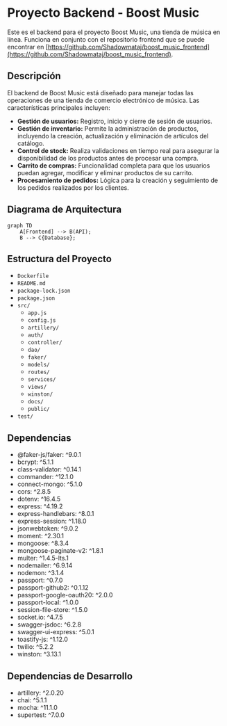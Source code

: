 # Proyecto Backend - Boost Music

Este es el backend para el proyecto Boost Music, una tienda de música en línea. Funciona en conjunto con el repositorio frontend que se puede encontrar en [https://github.com/Shadowmataj/boost_music_frontend](https://github.com/Shadowmataj/boost_music_frontend).

## Descripción

El backend de Boost Music está diseñado para manejar todas las operaciones de una tienda de comercio electrónico de música. Las características principales incluyen:

*   **Gestión de usuarios:** Registro, inicio y cierre de sesión de usuarios.
*   **Gestión de inventario:** Permite la administración de productos, incluyendo la creación, actualización y eliminación de artículos del catálogo.
*   **Control de stock:** Realiza validaciones en tiempo real para asegurar la disponibilidad de los productos antes de procesar una compra.
*   **Carrito de compras:** Funcionalidad completa para que los usuarios puedan agregar, modificar y eliminar productos de su carrito.
*   **Procesamiento de pedidos:** Lógica para la creación y seguimiento de los pedidos realizados por los clientes.

## Diagrama de Arquitectura

```mermaid
graph TD
    A[Frontend] --> B(API);
    B --> C{Database};
```

## Estructura del Proyecto

*   `Dockerfile`
*   `README.md`
*   `package-lock.json`
*   `package.json`
*   `src/`
    *   `app.js`
    *   `config.js`
    *   `artillery/`
    *   `auth/`
    *   `controller/`
    *   `dao/`
    *   `faker/`
    *   `models/`
    *   `routes/`
    *   `services/`
    *   `views/`
    *   `winston/`
    *   `docs/`
    *   `public/`
*   `test/`

## Dependencias

* @faker-js/faker: ^9.0.1
* bcrypt: ^5.1.1
* class-validator: ^0.14.1
* commander: ^12.1.0
* connect-mongo: ^5.1.0
* cors: ^2.8.5
* dotenv: ^16.4.5
* express: ^4.19.2
* express-handlebars: ^8.0.1
* express-session: ^1.18.0
* jsonwebtoken: ^9.0.2
* moment: ^2.30.1
* mongoose: ^8.3.4
* mongoose-paginate-v2: ^1.8.1
* multer: ^1.4.5-lts.1
* nodemailer: ^6.9.14
* nodemon: ^3.1.4
* passport: ^0.7.0
* passport-github2: ^0.1.12
* passport-google-oauth20: ^2.0.0
* passport-local: ^1.0.0
* session-file-store: ^1.5.0
* socket.io: ^4.7.5
* swagger-jsdoc: ^6.2.8
* swagger-ui-express: ^5.0.1
* toastify-js: ^1.12.0
* twilio: ^5.2.2
* winston: ^3.13.1

## Dependencias de Desarrollo

* artillery: ^2.0.20
* chai: ^5.1.1
* mocha: ^11.1.0
* supertest: ^7.0.0
